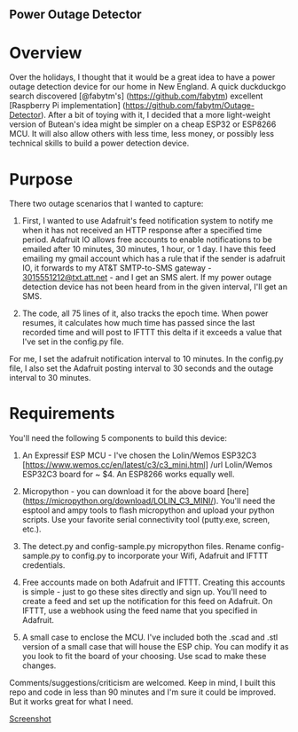 ## Power Outage Detector

# Overview

Over the holidays, I thought that it would be a great idea to have a power outage detection device for our home in New England.   A quick duckduckgo search discovered  [@fabytm's] (https://github.com/fabytm) excellent [Raspberry Pi implementation] (https://github.com/fabytm/Outage-Detector).
After a bit of toying with it, I decided that a more light-weight version of Butean's idea might be simpler on a cheap ESP32 or ESP8266 MCU. It will also allow others with less time, less money, or possibly less technical skills to build a power detection device.

# Purpose

There two outage scenarios that I wanted to capture:

1. First, I wanted to use Adafruit's feed notification system to notify me when it has not received an HTTP response after a specified time period.  Adafruit IO allows free accounts to enable notifications to be emailed after 10 minutes, 30 minutes, 1 hour, or 1 day. I have this feed emailing my gmail account which has a rule that if the sender is adafruit IO, it forwards to my AT&T SMTP-to-SMS gateway - 3015551212@txt.att.net - and I get an SMS alert. If my power outage detection device has not been heard from in the given interval, I'll get an SMS.

2. The code, all 75 lines of it, also tracks the epoch time.    When power resumes, it calculates how much time has passed since the last recorded time and will post to IFTTT this delta if it exceeds a value that I've set in the config.py file. 

For me, I set the adafruit notification interval to 10 minutes.  In the config.py file, I also set the Adafruit posting interval to 30 seconds and the outage interval to 30 minutes.   

# Requirements

You'll need the following 5 components to build this device:

1. An Expressif ESP MCU - I've chosen the Lolin/Wemos ESP32C3 [https://www.wemos.cc/en/latest/c3/c3_mini.html] /url Lolin/Wemos ESP32C3 board for ~ $4.  An ESP8266 works equally well.

2. Micropython - you can download it for the above board [here] (https://micropython.org/download/LOLIN_C3_MINI/).  You'll need the esptool and ampy tools to flash micropython and upload 
your python scripts.  Use your favorite serial connectivity tool (putty.exe, screen, etc.).

3. The detect.py and config-sample.py micropython files. Rename config-sample.py to config.py to incorporate your Wifi, Adafruit and IFTTT credentials.

4. Free accounts made on both Adafruit and IFTTT.  Creating this accounts is simple - just to go these sites directly and sign up. You'll need to create a feed and set up the notification for this feed on Adafruit.  On IFTTT, use a webhook using the feed name that you specified in Adafruit.  

5. A small case to enclose the MCU.  I've included both the .scad and .stl version of a small case that will house the ESP chip.  You can modify it as you look to fit the board of your choosing.  Use scad to make these changes.

Comments/suggestions/criticism are welcomed.  Keep in mind, I built this repo and code in less than 90 minutes and I'm sure it could be improved.  But it works great for what I need.

[Screenshot](/case.png)
